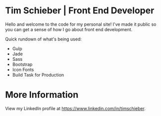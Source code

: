 Tim Schieber | Front End Developer
==========================

Hello and welcome to the code for my personal site! I've made it public so you can get a sense of how I go about front end development.

Quick rundown of what's being used:
* Gulp
* Jade
* Sass
* Bootstrap
* Icon Fonts
* Build Task for Production


More Information
==========================
View my LinkedIn profile at https://www.linkedin.com/in/timschieber.
